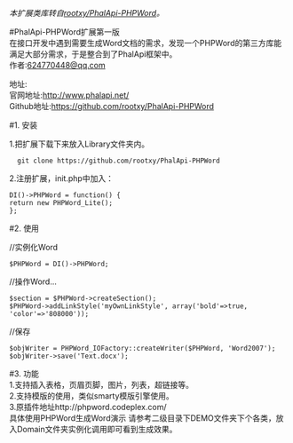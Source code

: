 _本扩展类库转自[rootxy/PhalApi-PHPWord](https://github.com/rootxy/PhalApi-PHPWord)。_

#PhalApi-PHPWord扩展第一版  
在接口开发中遇到需要生成Word文档的需求，发现一个PHPWord的第三方库能满足大部分需求，于是整合到了PhalApi框架中。  
作者:624770448@qq.com  

地址:  
官网地址:http://www.phalapi.net/   
Github地址:https://github.com/rootxy/PhalApi-PHPWord  

#1. 安装  

1.把扩展下载下来放入Library文件夹内。 
      
      git clone https://github.com/rootxy/PhalApi-PHPWord  
      
2.注册扩展，init.php中加入：

    DI()->PHPWord = function() {
    return new PHPWord_Lite();
    };


#2. 使用

//实例化Word  

    $PHPWord = DI()->PHPWord;

//操作Word... 

    $section = $PHPWord->createSection();
    $PHPWord->addLinkStyle('myOwnLinkStyle', array('bold'=>true, 'color'=>'808000'));

//保存  

    $objWriter = PHPWord_IOFactory::createWriter($PHPWord, 'Word2007');
    $objWriter->save('Text.docx');

#3. 功能  
1.支持插入表格，页眉页脚，图片，列表，超链接等。  
2.支持模版的使用，类似smarty模版引擎使用。  
3.原插件地址http://phpword.codeplex.com/  
具体使用PHPWord生成Word演示 请参考二级目录下DEMO文件夹下个各类，放入Domain文件夹实例化调用即可看到生成效果。  
